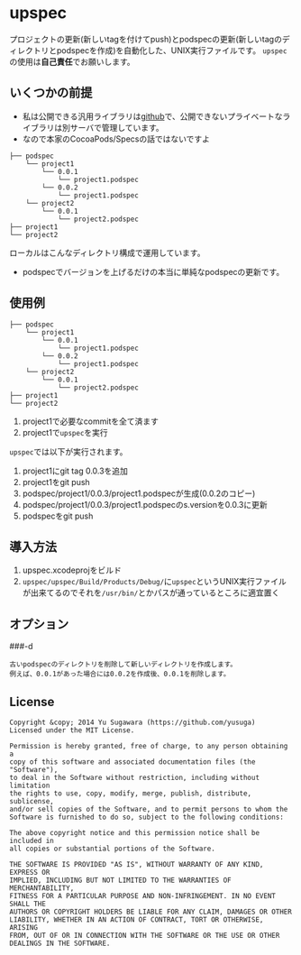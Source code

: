 upspec
===
プロジェクトの更新(新しいtagを付けてpush)とpodspecの更新(新しいtagのディレクトリとpodspecを作成)を自動化した、UNIX実行ファイルです。
`upspec`の使用は**自己責任**でお願いします。

いくつかの前提
---
- 私は公開できる汎用ライブラリは[github](https://github.com/yusuga/podspec)で、公開できないプライベートなライブラリは別サーバで管理しています。
- なので本家のCocoaPods/Specsの話ではないですよ

```
├── podspec
    └── project1
        └── 0.0.1
            └── project1.podspec
        └── 0.0.2
            └── project1.podspec        
    └── project2
        └── 0.0.1
            └── project2.podspec
├── project1
└── project2
```
ローカルはこんなディレクトリ構成で運用しています。

- podspecでバージョンを上げるだけの本当に単純なpodspecの更新です。

使用例
---
```
├── podspec
    └── project1
        └── 0.0.1
            └── project1.podspec
        └── 0.0.2
            └── project1.podspec        
    └── project2
        └── 0.0.1
            └── project2.podspec
├── project1
└── project2
```

1. project1で必要なcommitを全て済ます
2. project1で`upspec`を実行

`upspec`では以下が実行されます。

1. project1にgit tag 0.0.3を追加
2. project1をgit push
2. podspec/project1/0.0.3/project1.podspecが生成(0.0.2のコピー)
3. podspec/project1/0.0.3/project1.podspecのs.versionを0.0.3に更新
4. podspecをgit push

導入方法
----------------
1. upspec.xcodeprojをビルド
2. `upspec/upspec/Build/Products/Debug/`に`upspec`というUNIX実行ファイルが出来てるのでそれを`/usr/bin/`とかパスが通っているところに適宜置く

オプション
---
###-d

    古いpodspecのディレクトリを削除して新しいディレクトリを作成します。
    例えば、0.0.1があった場合には0.0.2を作成後、0.0.1を削除します。        

License
----------
    Copyright &copy; 2014 Yu Sugawara (https://github.com/yusuga)
    Licensed under the MIT License.

    Permission is hereby granted, free of charge, to any person obtaining a 
    copy of this software and associated documentation files (the "Software"),
    to deal in the Software without restriction, including without limitation
    the rights to use, copy, modify, merge, publish, distribute, sublicense,
    and/or sell copies of the Software, and to permit persons to whom the
    Software is furnished to do so, subject to the following conditions:
    
    The above copyright notice and this permission notice shall be included in
    all copies or substantial portions of the Software.

    THE SOFTWARE IS PROVIDED "AS IS", WITHOUT WARRANTY OF ANY KIND, EXPRESS OR 
    IMPLIED, INCLUDING BUT NOT LIMITED TO THE WARRANTIES OF MERCHANTABILITY,
    FITNESS FOR A PARTICULAR PURPOSE AND NON-INFRINGEMENT. IN NO EVENT SHALL THE
    AUTHORS OR COPYRIGHT HOLDERS BE LIABLE FOR ANY CLAIM, DAMAGES OR OTHER
    LIABILITY, WHETHER IN AN ACTION OF CONTRACT, TORT OR OTHERWISE, ARISING
    FROM, OUT OF OR IN CONNECTION WITH THE SOFTWARE OR THE USE OR OTHER
    DEALINGS IN THE SOFTWARE.
